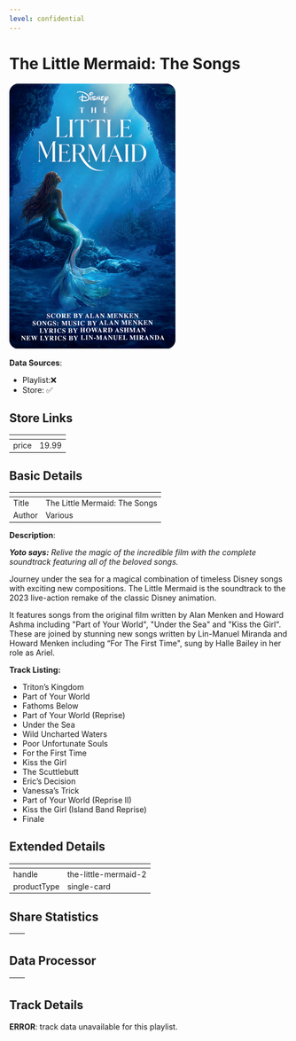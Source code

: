 ```yaml
---
level: confidential
---
```

# The Little Mermaid: The Songs

![card_[2SYnN].png](../../img/cards/card_[2SYnN].png)

**Data Sources**: 

- Playlist:❌
- Store: ✅


## Store Links

| <!-- --> | <!-- --> |
| - | - |
| price | 19.99 |


## Basic Details

| <!-- --> | <!-- --> |
| - | - |
| Title | The Little Mermaid: The Songs |
| Author | Various |

**Description**:

_**Yoto says:** Relive the magic of the incredible film with the complete soundtrack featuring all of the beloved songs._

Journey under the sea for a magical combination of timeless Disney songs with exciting new compositions. The Little Mermaid is the soundtrack to the 2023 live-action remake of the classic Disney animation.

It features songs from the original film written by Alan Menken and Howard Ashma including "Part of Your World", "Under the Sea" and "Kiss the Girl". These are joined by stunning new songs written by Lin-Manuel Miranda and Howard Menken including “For The First Time", sung by Halle Bailey in her role as Ariel.

**Track Listing:**

*   Triton’s Kingdom
*   Part of Your World
*   Fathoms Below
*   Part of Your World (Reprise)
*   Under the Sea
*   Wild Uncharted Waters
*   Poor Unfortunate Souls
*   For the First Time
*   Kiss the Girl
*   The Scuttlebutt
*   Eric’s Decision
*   Vanessa’s Trick
*   Part of Your World (Reprise II)
*   Kiss the Girl (Island Band Reprise)
*   Finale


## Extended Details

| <!-- --> | <!-- --> |
| - | - |
| handle | the-little-mermaid-2 |
| productType | single-card |


## Share Statistics

| <!-- --> | <!-- --> |
| - | - |


## Data Processor

| <!-- --> | <!-- --> |
| - | - |


## Track Details

**ERROR**: track data unavailable for this playlist.
